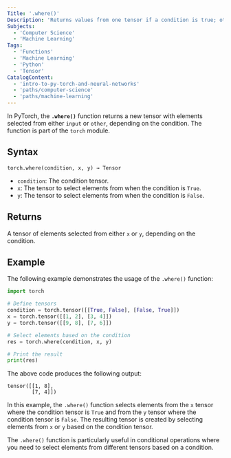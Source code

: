 ```yaml
---
Title: '.where()'
Description: 'Returns values from one tensor if a condition is true; otherwise, it takes values from another tensor.'
Subjects:
  - 'Computer Science'
  - 'Machine Learning'
Tags:
  - 'Functions'
  - 'Machine Learning'
  - 'Python'
  - 'Tensor'
CatalogContent:
  - 'intro-to-py-torch-and-neural-networks'
  - 'paths/computer-science'
  - 'paths/machine-learning'
---
```


In PyTorch, the **`.where()`** function returns a new tensor with elements selected from either `input` or `other`, depending on the condition. The function is part of the `torch` module.

## Syntax

```pseudo
torch.where(condition, x, y) → Tensor
```

- `condition`: The condition tensor.
- `x`: The tensor to select elements from when the condition is `True`.
- `y`: The tensor to select elements from when the condition is `False`.

## Returns

A tensor of elements selected from either `x` or `y`, depending on the condition.

## Example

The following example demonstrates the usage of the `.where()` function:

```py
import torch

# Define tensors
condition = torch.tensor([[True, False], [False, True]])
x = torch.tensor([[1, 2], [3, 4]])
y = torch.tensor([[9, 8], [7, 6]])

# Select elements based on the condition
res = torch.where(condition, x, y)

# Print the result
print(res)
```

The above code produces the following output:

```shell
tensor([[1, 8],
        [7, 4]])
```

In this example, the `.where()` function selects elements from the `x` tensor where the condition tensor is `True` and from the `y` tensor where the condition tensor is `False`. The resulting tensor is created by selecting elements from `x` or `y` based on the condition tensor.

The `.where()` function is particularly useful in conditional operations where you need to select elements from different tensors based on a condition.

